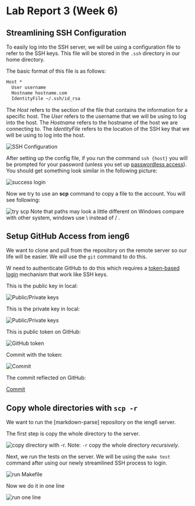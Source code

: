 # Lab Report 3 (Week 6)


## Streamlining SSH Configuration

To easily log into the SSH server, we will be using a configuration file to refer to the SSH keys. This file will be stored in the `.ssh` directory in our home directory.

The basic format of this file is as follows:

```txt
Host *
  User username
  Hostname hostname.com
  IdentityFile ~/.ssh/id_rsa
```

The *Host* refers to the section of the file that contains the information for a specific host. The *User* refers to the username that we will be using to log into the host. The *Hostname* refers to the hostname of the host we are connecting to. The *IdentityFile* refers to the location of the SSH key that we will be using to log into the host.

![SSH Configuration](config.png)


After setting up the config file, if you run the command `ssh {host}` you will be prompted for your password (unless you set up [passwordless access](https://atlae.github.io/cse15l-lab-reports/lab-report-1-week-2.html)). You should get something look similar in the following picture:

![success login](ieng6login.png)

Now we try to use an **scp** command to copy a file to the account. You will see following:

![try scp](scptest.png)
Note that paths may look a little different on Windows compare with other system, windows use \ instead of / . 

## Setup GitHub Access from ieng6

We want to clone and pull from the repository on the remote server so our life will be easier. We will use the `git` command to do this. 

W need to authenticate GitHub to do this which requires a [token-based login](https://docs.github.com/en/authentication/connecting-to-github-with-ssh/adding-a-new-ssh-key-to-your-github-account) mechanism that work like SSH keys.

This is the public key in local:

![Public/Private keys](userPublicKey.png)

This is the private key in local:

![Public/Private keys](userPublicKey.png)


This is public token on GitHub:

![GitHub token](githubPublicKey.png)

Commit with the token:

![Commit](tryCommit.png)

The commit reflected on GitHub:

[Commit](https://github.com/Atlae/markdown-parse/commit/8e9c28d033f6e877b6fcc6f6f19fc81f3df55f42)



## Copy whole directories with `scp -r`

We want to run the [markdown-parse] repository on the ieng6 server.

The first step is copy the whole directory to the server. 

![copy directory with -r.](copy-r.png)
Note:  `-r` copy the whole directory *recursively*.


Next, we run the tests on the server. We will be using the `make test` command after using our newly streamlined SSH process to login.

![run Makefile](sshTestTry.png)

Now we do it in one line 

![run one line](sshTestOneLine.png)
